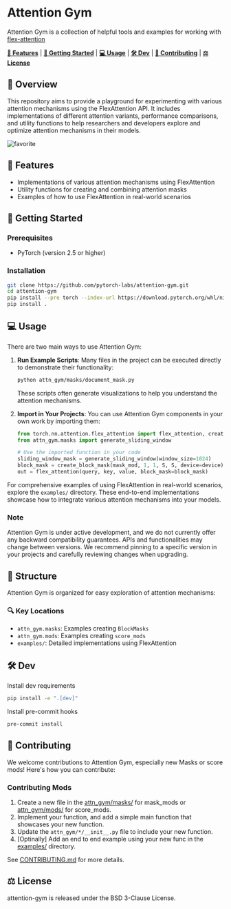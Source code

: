 # Attention Gym

Attention Gym is a collection of helpful tools and examples for working with [flex-attention](https://pytorch.org/docs/main/nn.attention.flex_attention.html#module-torch.nn.attention.flex_attention)

[**🎯 Features**](#-features) |
[**🚀 Getting Started**](#-getting-started) |
[**💻 Usage**](#-usage) |
[**🛠️ Dev**](#️-dev) |
[**🤝 Contributing**](#-contributing) |
[**⚖️ License**](#️-license)
## 📖 Overview

This repository aims to provide a playground for experimenting with various attention mechanisms using the FlexAttention API. It includes implementations of different attention variants, performance comparisons, and utility functions to help researchers and developers explore and optimize attention mechanisms in their models.

![favorite](https://github.com/user-attachments/assets/3747fd24-1282-4d65-9072-882e55dad0ad)

## 🎯 Features

- Implementations of various attention mechanisms using FlexAttention
- Utility functions for creating and combining attention masks
- Examples of how to use FlexAttention in real-world scenarios

## 🚀 Getting Started

### Prerequisites

- PyTorch (version 2.5 or higher)

### Installation

```bash
git clone https://github.com/pytorch-labs/attention-gym.git
cd attention-gym
pip install --pre torch --index-url https://download.pytorch.org/whl/nightly/cu124
pip install .
```

## 💻 Usage 

There are two main ways to use Attention Gym:

1. **Run Example Scripts**: Many files in the project can be executed directly to demonstrate their functionality:
   ```bash
   python attn_gym/masks/document_mask.py
   ```
   These scripts often generate visualizations to help you understand the attention mechanisms.

2. **Import in Your Projects**: You can use Attention Gym components in your own work by importing them:
   ```python
   from torch.nn.attention.flex_attention import flex_attention, create_block_mask
   from attn_gym.masks import generate_sliding_window
   
   # Use the imported function in your code
   sliding_window_mask = generate_sliding_window(window_size=1024)
   block_mask = create_block_mask(mask_mod, 1, 1, S, S, device=device)
   out = flex_attention(query, key, value, block_mask=block_mask)
   ```

For comprehensive examples of using FlexAttention in real-world scenarios, explore the `examples/` directory. These end-to-end implementations showcase how to integrate various attention mechanisms into your models.

### Note

Attention Gym is under active development, and we do not currently offer any backward compatibility guarantees. APIs and functionalities may change between versions. We recommend pinning to a specific version in your projects and carefully reviewing changes when upgrading.

## 📁 Structure

Attention Gym is organized for easy exploration of attention mechanisms:

### 🔍 Key Locations

- `attn_gym.masks`: Examples creating `BlockMasks`
- `attn_gym.mods`: Examples creating `score_mods`
- `examples/`: Detailed implementations using FlexAttention

## 🛠️ Dev

Install dev requirements
```bash
pip install -e ".[dev]"
```

Install pre-commit hooks
```bash
pre-commit install
```

## 🤝 Contributing
We welcome contributions to Attention Gym, especially new Masks or score mods! Here's how you can contribute:

### Contributing Mods

1. Create a new file in the [attn_gym/masks/](attn_gym/masks) for mask_mods or [attn_gym/mods/](attn_gym/mods) for score_mods.
2. Implement your function, and add a simple main function that showcases your new function.
3. Update the `attn_gym/*/__init__.py` file to include your new function.
5. [Optinally] Add an end to end example using your new func in the [examples/](examples/) directory.

See [CONTRIBUTING.md](CONTRIBUTING.md) for more details.

## ⚖️ License

attention-gym is released under the BSD 3-Clause License.
